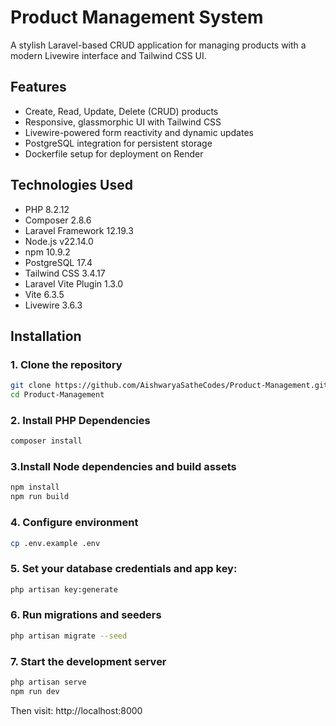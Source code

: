 # Product Management System

A stylish Laravel-based CRUD application for managing products with a modern Livewire interface and Tailwind CSS UI.

## Features

- Create, Read, Update, Delete (CRUD) products
- Responsive, glassmorphic UI with Tailwind CSS
- Livewire-powered form reactivity and dynamic updates
- PostgreSQL integration for persistent storage
- Dockerfile setup for deployment on Render

## Technologies Used

- PHP 8.2.12  
- Composer 2.8.6  
- Laravel Framework 12.19.3  
- Node.js v22.14.0  
- npm 10.9.2  
- PostgreSQL 17.4  
- Tailwind CSS 3.4.17  
- Laravel Vite Plugin 1.3.0  
- Vite 6.3.5  
- Livewire 3.6.3  

## Installation

### 1. Clone the repository

```bash
git clone https://github.com/AishwaryaSatheCodes/Product-Management.git
cd Product-Management
```

### 2. Install PHP Dependencies
```bash
composer install
```

### 3.Install Node dependencies and build assets
```bash
npm install
npm run build
```
### 4. Configure environment
 ```bash
 cp .env.example .env
```
### 5. Set your database credentials and app key:
```bash
php artisan key:generate
```
### 6. Run migrations and seeders
```bash
php artisan migrate --seed
```
### 7. Start the development server
```bash
php artisan serve
npm run dev
```
Then visit: http://localhost:8000

